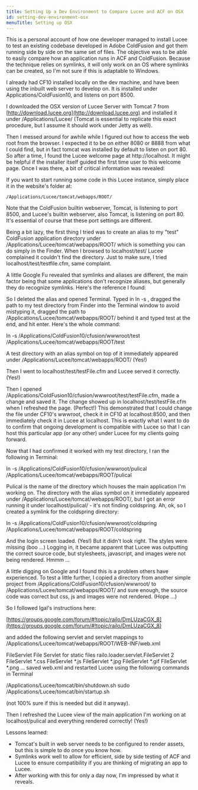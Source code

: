 ```yaml
---
title: Setting Up a Dev Environment to Compare Lucee and ACF on OSX
id: setting-dev-environment-osx
menuTitle: Setting up OSX
---
```


This is a personal account of how one developer managed to install Lucee to test an existing codebase developed in Adobe ColdFusion and got them running side by side on the same set of files. The objective was to be able to easily compare how an application runs in ACF and ColdFusion. Because the technique relies on symlinks, it will only work on an OS where symlinks can be created, so I'm not sure if this is adaptable to Windows.

I already had CF10 installed locally on the dev machine, and have been using the inbuilt web server to develop on. It is installed under Applications/ColdFusion10, and listens on port 8500.

I downloaded the OSX version of Lucee Server with Tomcat 7 from [http://download.lucee.org](http://download.lucee.org) and installed it under /Applications/Lucee/ (Tomcat is essential to replicate this exact procedure, but I assume it should work under Jetty as well).

Then I messed around for awhile while I figured out how to access the web root from the browser. I expected it to be on either 8080 or 8888 from what I could find, but in fact tomcat was installed by default to listen on port 80. So after a time, I found the Lucee welcome page at http://localhost. It might be helpful if the installer itself guided the first time user to this welcome page. Once I was there, a bit of critical information was revealed:

If you want to start running some code in this Lucee instance, simply place it in the website's folder at:

```lucee
/Applications/Lucee/tomcat/webapps/ROOT/
```

Note that the ColdFusion builtin webserver, Tomcat, is listening to port 8500, and Lucee's builtin webserver, also Tomcat, is listening on port 80. It's essential of course that these port settings are different.

Being a bit lazy, the first thing I tried was to create an alias to my "test" ColdFusion application directory under /Applications/Lucee/tomcat/webapps/ROOT/ which is something you can do simply in the Finder. When I browsed to localhost/test/ Lucee complained it couldn't find the directory. Just to make sure, I tried localhost/test/testfile.cfm, same complaint.

A little Google Fu revealed that symlinks and aliases are different, the main factor being that some applications don't recognize aliases, but generally they do recognize symlinks. Here's the reference I found:


So I deleted the alias and opened Terminal. Typed in ln -s , dragged the path to my test directory from Finder into the Terminal window to avoid mistyping it, dragged the path to /Applications/Lucee/tomcat/webapps/ROOT/ behind it and typed test at the end, and hit enter. Here's the whole command:

ln -s /Applications/ColdFusion10/cfusion/wwwroot/test /Applications/Lucee/tomcat/webapps/ROOT/test

A test directory with an alias symbol on top of it immediately appeared under /Applications/Lucee/tomcat/webapps/ROOT/ (Yes!)

Then I went to localhost/test/testFile.cfm and Lucee served it correctly. (Yes!)

Then I opened /Applications/ColdFusion10/cfusion/wwwroot/test/testFile.cfm, made a change and saved it. The change showed up in localhost/test/testFile.cfm when I refreshed the page. (Perfect!) This demonstrated that I could change the file under CF10's wwwroot, check it in CF10 at localhost:8500, and then immediately check it in Lucee at localhost. This is exactly what I want to do to confirm that ongoing development is compatible with Lucee so that I can host this particular app (or any other) under Lucee for my clients going forward.

Now that I had confirmed it worked with my test directory, I ran the following in Terminal:

ln -s /Applications/ColdFusion10/cfusion/wwwroot/pulical /Applications/Lucee/tomcat/webapps/ROOT/pulical

Pulical is the name of the directory which houses the main application I'm working on. The directory with the alias symbol on it immediately appeared under /Applications/Lucee/tomcat/webapps/ROOT/, but I got an error running it under localhost/pulical/ - it's not finding coldspring. Ah, ok, so I created a symlink for the coldspring directory:

ln -s /Applications/ColdFusion10/cfusion/wwwroot/coldspring /Applications/Lucee/tomcat/webapps/ROOT/coldspring

And the login screen loaded. (Yes!) But it didn't look right. The styles were missing (boo ...) Logging in, it became apparent that Lucee was outputting the correct source code, but stylesheets, javascript, and images were not being rendered. Hmmm ...

A little digging on Google and I found this is a problem others have experienced. To test a little further, I copied a directory from another simple project from /Applications/ColdFusion10/cfusion/wwwroot/ to /Applications/Lucee/tomcat/webapps/ROOT/ and sure enough, the source code was correct but css, js and images were not rendered. (Hope ...)

So I followed Igal's instructions here:

[https://groups.google.com/forum/#!topic/railo/DmLUzaCGX_8](https://groups.google.com/forum/#!topic/railo/DmLUzaCGX_8)

and added the following servlet and servlet mappings to /Applications/Lucee/tomcat/webapps/ROOT/WEB-INF/web.xml

FileServlet File Servlet for static files railo.loader.servlet.FileServlet 2 FileServlet *.css FileServlet *.js FileServlet *.jpg FileServlet *.gif FileServlet *.png
... saved web.xml and restarted Lucee using the following commands in Terminal

/Applications/Lucee/tomcat/bin/shutdown.sh sudo /Applications/Lucee/tomcat/bin/startup.sh

(not 100% sure if this is needed but did it anyway).

Then I refreshed the Lucee view of the main application I'm working on at localhost/pulical and everything rendered correctly! (Yes!)

Lessons learned:

* Tomcat's built in web server needs to be configured to render assets, but this is simple to do once you know how.
* Symlinks work well to allow for efficient, side by side testing of ACF and Lucee to ensure compatibility if you are thinking of migrating an app to Lucee.
* After working with this for only a day now, I'm impressed by what it reveals.
